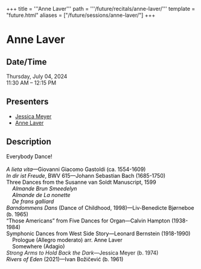 +++
title = '''Anne Laver'''
path = '''/future/recitals/anne-laver/'''
template = "future.html"
aliases = ["/future/sessions/anne-laver/"]
+++

<h1>Anne Laver</h1>

<h2>Date/Time</h2>
<p>Thursday, July 04, 2024<br>
11:30 AM – 12:15 PM</p>
<h2>Presenters</h2>
<ul>
<li><a href="/future/composers/jessica-meyer/">Jessica Meyer</a></li>
<li><a href="/future/performers/anne-laver/">Anne Laver</a></li>
</ul>
<h2>Description</h2>

<div class="ag87-crtemvc-hsbk"><div class="css-vsf5of"><p class="carina-rte-public-DraftStyleDefault-block"><span style="color: rgb(0,0,0);">Everybody Dance!</span><br> <br><span style="color: rgb(0,0,0);"><span style="font-style: italic;">A lieta vita</span>—Giovanni Giacomo Gastoldi (ca. 1554-1609)</span><br><span style="color: rgb(0,0,0);"><span style="font-style: italic;">In dir ist Freude</span>, BWV 615—Johann Sebastian Bach (1685-1750)</span><br><span style="color: rgb(0,0,0);">Three Dances from the Susanne van Soldt Manuscript, 1599</span><br>&nbsp; &nbsp; <span style="color: rgb(0,0,0);"><span style="font-style: italic;">Almande Brun Smeedelyn</span></span><br>&nbsp; &nbsp; <span style="color: rgb(0,0,0);"><span style="font-style: italic;">Almande de La nonette</span></span><br>&nbsp; &nbsp; <span style="color: rgb(0,0,0);"><span style="font-style: italic;">De frans galliard</span></span><br><span style="color: rgb(0,0,0);"><span style="font-style: italic;">Barndommens Dans</span></span> <span style="color: rgb(0,0,0);">(Dance of Childhood, 1998)—Liv-Benedicte Bjørneboe (b. 1965)</span><br><span style="color: rgb(0,0,0);">“Those Americans” from Five Dances for Organ—Calvin Hampton (1938-1984)</span><br><span style="color: rgb(0,0,0);">Symphonic Dances from West Side Story—Leonard Bernstein (1918-1990)</span><br>&nbsp; &nbsp; <span style="color: rgb(0,0,0);">Prologue (Allegro moderato)</span> <span style="color: rgb(0,0,0);">arr. Anne Laver</span><br>&nbsp; &nbsp; <span style="color: rgb(0,0,0);">Somewhere (Adagio)</span><br><span style="font-style: italic;">Strong Arms to Hold Back the Dark—</span>Jessica Meyer (b. 1974)<br><span style="color: rgb(0,0,0);"><span style="font-style: italic;">Rivers of Eden</span></span> <span style="color: rgb(0,0,0);">(2021)—Ivan Božičević (b. 1961)</span></p></div></div>


